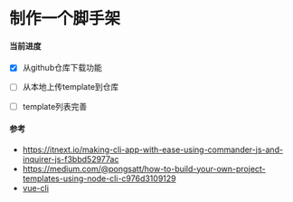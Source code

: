 # 制作一个脚手架

#### 当前进度
- [x] 从github仓库下载功能
- [ ] 从本地上传template到仓库
- [ ] template列表完善


#### 参考
- https://itnext.io/making-cli-app-with-ease-using-commander-js-and-inquirer-js-f3bbd52977ac
- https://medium.com/@pongsatt/how-to-build-your-own-project-templates-using-node-cli-c976d3109129
- [vue-cli](https://github.com/vuejs/vue-cli)